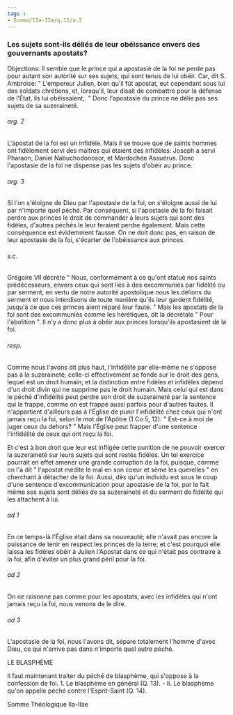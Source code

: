 ```yaml
---
tags : 
- Summa/IIa-IIæ/q.12/a.2
---
```


### Les sujets sont-ils déliés de leur obéissance envers des gouvernants apostats?

Objections: Il semble que le prince qui a apostasié de la foi ne perde pas pour autant son autorité sur ses sujets, qui sont tenus de lui obéir. Car, dit S. Ambroise: " L'empereur Julien, bien qu'il fût apostat, eut cependant sous lui des soldats chrétiens, et, lorsqu'il, leur disait de combattre pour la défense de l’État, ils lui obéissaient,. " Donc l'apostasie du prince ne délie pas ses sujets de sa suzeraineté. 

###### arg. 2
L'apostat de la foi est un infidèle. Mais il se trouve que de saints hommes ont fidèlement servi des maîtres qui étaient des infidèles: Joseph a servi Pharaon, Daniel Nabuchodonosor, et Mardochée Assuérus. Donc l'apostasie de la foi ne dispense pas les sujets d'obéir au prince. 

###### arg. 3
Si l'on s'éloigne de Dieu par l'apostasie de la foi, on s'éloigne aussi de lui par n'importe quel péché. Par conséquent, si l'apostasie de la foi faisait perdre aux princes le droit de commander à leurs sujets qui sont des fidèles, d'autres péchés le leur feraient perdre également. Mais cette conséquence est évidemment fausse. On ne doit donc pas, en raison de leur apostasie de la foi, s'écarter de l'obéissance aux princes. 

###### s.c.
Grégoire VII décrète " Nous, conformément à ce qu'ont statué nos saints prédécesseurs, envers ceux qui sont liés à des excommuniés par fidélité ou par serment, en vertu de notre autorité apostolique nous les délions du serment et nous interdisons de toute manière qu'ils leur gardent fidélité, jusqu'à ce que ces princes aient réparé leur faute. " Mais les apostats de la foi sont des excommuniés comme les hérétiques, dit la décrétale " Pour l'abolition ". Il n'y a donc plus à obéir aux princes lorsqu'ils apostasient de la foi. 

###### resp.
Comme nous l'avons dit plus haut, l'infidélité par elle-même ne s'oppose pas à la suzeraineté; celle-ci effectivement se fonde sur le droit des gens, lequel est un droit humain; et la distinction entre fidèles et infidèles dépend d'un droit divin qui ne supprime pas le droit humain. Mais celui qui est dans le péché d'infidélité peut perdre son droit de suzeraineté par la sentence qui le frappe, comme on est frappé aussi parfois pour d'autres fautes. Il n'appartient d'ailleurs pas à l'Église de punir l'infidélité chez ceux qui n'ont jamais reçu la foi, selon le mot de l'Apôtre (1 Co 5, 12): " Est-ce à moi de juger ceux du dehors? " Mais l'Église peut frapper d'une sentence l'infidélité de ceux qui ont reçu la foi. 

Et c'est à bon droit que leur est infligée cette punition de ne pouvoir exercer la suzeraineté sur leurs sujets qui sont restés fidèles. Un tel exercice pourrait en effet amener une grande corruption de la foi, puisque, comme on l'a dit " l'apostat médite le mal en son coeur et sème les querelles " en cherchant à détacher de la foi. Aussi, dès qu'un individu est sous le coup d'une sentence d'excommunication pour apostasie de la foi, par le fait même ses sujets sont déliés de sa suzeraineté et du serment de fidélité qui les attachent à lui. 

###### ad 1
En ce temps-là l'Église était dans sa nouveauté; elle n'avait pas encore la puissance de tenir en respect les princes de la terre; et c'est pourquoi elle laissa les fidèles obéir à Julien l'Apostat dans ce qui n'était pas contraire à la foi, afin d'éviter un plus grand péril pour la foi. 

###### ad 2
On ne raisonne pas comme pour les apostats, avec les infidèles qui n'ont jamais reçu la foi, nous venons de le dire. 

###### ad 3
L'apostasie de la foi, nous l'avons dit, sépare totalement l'homme d'avec Dieu, ce qui n'arrive pas dans n'importe quel autre péché. 

LE BLASPHÈME 

Il faut maintenant traiter du péché de blasphème, qui s'oppose à la confession de foi. 1. Le blasphème en général (Q. 13). - II. Le blasphème qu'on appelle péché contre l'Esprit-Saint (Q. 14). 

Somme Théologique IIa-IIae 

